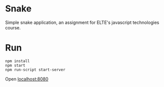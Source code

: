 # Snake
Simple snake application, an assignment for ELTE's javascript technologies course.

# Run
```
npm install
npm start
npm run-script start-server
```
Open [localhost:8080](http://localhost:8080/)
